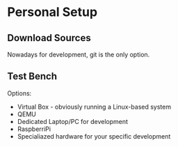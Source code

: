 # Personal Setup

## Download Sources

Nowadays for development, git is the only option.


## Test Bench

Options:

* Virtual Box - obviously running a Linux-based system
* QEMU
* Dedicated Laptop/PC for development
* RaspberriPi
* Specialiazed hardware for your specific development

